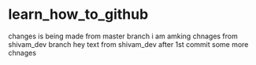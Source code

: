 # learn_how_to_github
changes is being made from master branch 
i am amking chnages from shivam_dev branch
hey text from shivam_dev after 1st commit
some more chnages
